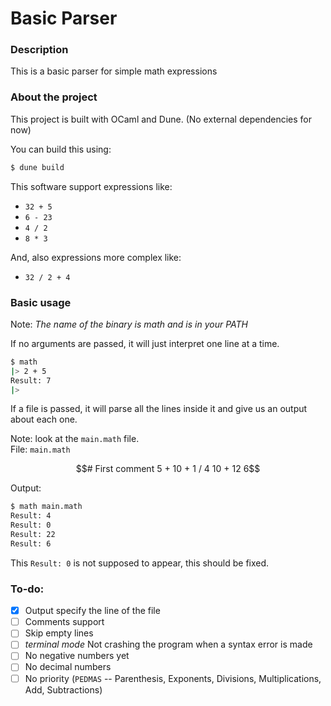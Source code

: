 # Basic Parser

### Description

This is a basic parser for simple math expressions

### About the project

This project is built with OCaml and Dune. (No external dependencies for now)

You can build this using:

 ```bash
 $ dune build
 ```

This software support expressions like:
 - `32 + 5`
 - `6 - 23`
 - `4 / 2`
 - `8 * 3`

And, also expressions more complex like:
 - `32 / 2 + 4`

### Basic usage

Note: *The name of the binary is math and is in your PATH*

If no arguments are passed, it will just interpret one line at a time.
```bash
$ math
|> 2 + 5
Result: 7
|> 
```

If a file is passed, it will parse all the lines inside it 
and give us an output about each one.

Note: look at the `main.math` file.  
File: `main.math`
```math
# First comment
5 + 10 + 1 / 4

10 + 12
6
```

Output:
```bash
$ math main.math
Result: 4
Result: 0
Result: 22
Result: 6
```

This `Result: 0` is not supposed to appear, this should be fixed.

### To-do:
  - [x] Output specify the line of the file
  - [ ] Comments support
  - [ ] Skip empty lines
  - [ ] *terminal mode* Not crashing the program when a syntax error is made
  - [ ] No negative numbers yet
  - [ ] No decimal numbers
  - [ ] No priority (`PEDMAS` -- Parenthesis, Exponents, Divisions, Multiplications, Add, Subtractions)

